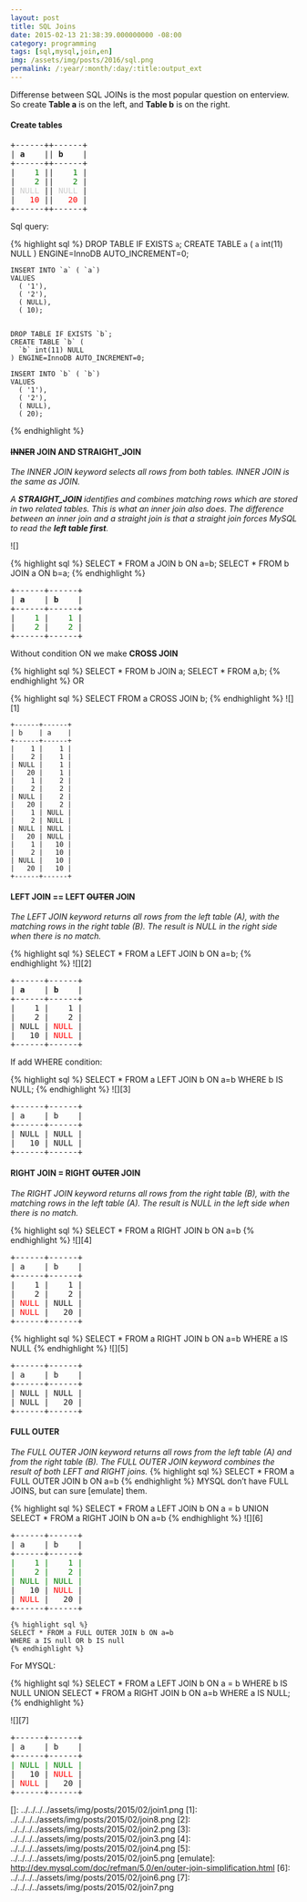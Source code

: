 ```yaml
---
layout: post
title: SQL Joins
date: 2015-02-13 21:38:39.000000000 -08:00
category: programming
tags: [sql,mysql,join,en]
img: /assets/img/posts/2016/sql.png
permalink: /:year/:month/:day/:title:output_ext
---
```

Differense between SQL JOINs is the most popular question on enterview.
So create **Table a** is on the left, and **Table b** is on the right.

#### Create tables
<pre>
+------++------+
| <b>a</b>    || <b>b</b>    |
+------++------+
|    <span style="color:green">1</span> ||    <span style="color:green">1</span> |
|    <span style="color:green">2</span> ||    <span style="color:green">2</span> |
| <span style="color:#ccc">NULL</span> || <span style="color:#ccc">NULL</span> |
|   <span style="color:red">10</span> ||   <span style="color:red">20</span> |
+------++------+
</pre>Sql query:

{% highlight sql %}
    DROP TABLE IF EXISTS `a`;
    CREATE TABLE `a` (
      `a` int(11) NULL
    ) ENGINE=InnoDB AUTO_INCREMENT=0;

    INSERT INTO `a` ( `a`) 
    VALUES 
      ( '1'),
      ( '2'),
      ( NULL),
      ( 10);


    DROP TABLE IF EXISTS `b`;
    CREATE TABLE `b` (
      `b` int(11) NULL
    ) ENGINE=InnoDB AUTO_INCREMENT=0;

    INSERT INTO `b` ( `b`) 
    VALUES 
      ( '1'),
      ( '2'),
      ( NULL),
      ( 20);
{% endhighlight %}
#### ~~INNER~~ JOIN AND STRAIGHT\_JOIN

*The INNER JOIN keyword selects all rows from both tables. INNER JOIN is the same as JOIN.*

*A **STRAIGHT\_JOIN** identifies and combines matching rows which are stored in two related tables. This is what an inner join also does. The difference between an inner join and a straight join is that a straight join forces MySQL to read the **left table first**.*

![]

{% highlight sql %}
    SELECT * FROM a JOIN b ON a=b;
    SELECT * FROM b JOIN a ON b=a;
{% endhighlight %}
<pre>
+------+------+
| <b>a</b>    | <b>b</b>    |
+------+------+
|    <span style="color:green">1</span> |    <span style="color:green">1</span> |
|    <span style="color:green">2</span> |    <span style="color:green">2</span> |
+------+------+
</pre>
Without condition ON we make **CROSS JOIN**

{% highlight sql %}
    SELECT * FROM b JOIN a;
    SELECT * FROM a,b; 
{% endhighlight %}
OR

{% highlight sql %}
     SELECT FROM a CROSS JOIN b;
{% endhighlight %}
![][1]

    +------+------+
    | b    | a    |
    +------+------+
    |    1 |    1 |
    |    2 |    1 |
    | NULL |    1 |
    |   20 |    1 |
    |    1 |    2 |
    |    2 |    2 |
    | NULL |    2 |
    |   20 |    2 |
    |    1 | NULL |
    |    2 | NULL |
    | NULL | NULL |
    |   20 | NULL |
    |    1 |   10 |
    |    2 |   10 |
    | NULL |   10 |
    |   20 |   10 |
    +------+------+
#### LEFT JOIN == LEFT ~~OUTER~~ JOIN

*The LEFT JOIN keyword returns all rows from the left table (A), with the matching rows in the right table (B). The result is NULL in the right side when there is no match.*

{% highlight sql %}
    SELECT * FROM a LEFT JOIN b ON a=b;
{% endhighlight %}
![][2]
<pre>
+------+------+
| <b>a</b>    | <b>b</b>    |
+------+------+
|    1 |    1 |
|    2 |    2 |
| NULL | <span style="color:red">NULL</span> |
|   10 | <span style="color:red">NULL</span> |
+------+------+
</pre>
If add WHERE condition:

{% highlight sql %}
    SELECT * FROM a LEFT JOIN b ON a=b WHERE b IS NULL;
{% endhighlight %}
![][3]
<pre>
+------+------+
| a    | b    |
+------+------+
| NULL | NULL |
|   10 | NULL |
+------+------+
</pre>
#### RIGHT JOIN = RIGHT ~~OUTER~~ JOIN

*The RIGHT JOIN keyword returns all rows from the right table (B), with the matching rows in the left table (A). The result is NULL in the left side when there is no match.*

{% highlight sql %}
    SELECT * FROM a RIGHT JOIN b ON a=b
{% endhighlight %}
![][4]

<pre>
+------+------+
| a    | b    |
+------+------+
|    1 |    1 |
|    2 |    2 |
| <span style="color:red">NULL</span> | NULL |
| <span style="color:red">NULL</span> |   20 |
+------+------+
</pre>
{% highlight sql %}
    SELECT * FROM a RIGHT JOIN b ON a=b WHERE a IS NULL
{% endhighlight %}
![][5]

<pre>
+------+------+
| a    | b    |
+------+------+
| NULL | NULL |
| NULL |   20 |
+------+------+
</pre>
#### FULL OUTER

*The FULL OUTER JOIN keyword returns all rows from the left table (A) and from the right table (B). The FULL OUTER JOIN keyword combines the result of both LEFT and RIGHT joins.*
{% highlight sql %}
    SELECT * FROM a FULL OUTER JOIN b ON a=b
{% endhighlight %}
MYSQL don’t have FULL JOINS, but can sure [emulate] them.

{% highlight sql %}
    SELECT * FROM a LEFT JOIN b ON a = b
    UNION
    SELECT * FROM a RIGHT JOIN b ON a=b
{% endhighlight %}
![][6]

<pre>
+------+------+
| a    | b    |
+------+------+
<span style="color:green">|    1 |    1 |
|    2 |    2 |
| NULL | NULL |</span>
|   10 | <span style="color:red">NULL</span> |
| <span style="color:red">NULL</span> |   20 |
+------+------+
</pre>
    {% highlight sql %}
    SELECT * FROM a FULL OUTER JOIN b ON a=b
    WHERE a IS null OR b IS null
    {% endhighlight %}
For MYSQL:


{% highlight sql %}
SELECT * FROM a LEFT JOIN b ON a = b WHERE b IS NULL
UNION 
SELECT * FROM a RIGHT JOIN b ON a=b WHERE a IS NULL; 
{% endhighlight %}

![][7]

<pre>
+------+------+
| a    | b    |
+------+------+
<span style="color:green">| NULL | NULL |</span>
|   10 | <span style="color:red">NULL</span> |
| <span style="color:red">NULL</span> |   20 |
+------+------+
</pre>
  []: ../../../../assets/img/posts/2015/02/join1.png
  [1]: ../../../../assets/img/posts/2015/02/join8.png
  [2]: ../../../../assets/img/posts/2015/02/join2.png
  [3]: ../../../../assets/img/posts/2015/02/join3.png
  [4]: ../../../../assets/img/posts/2015/02/join4.png
  [5]: ../../../../assets/img/posts/2015/02/join5.png
  [emulate]: http://dev.mysql.com/doc/refman/5.0/en/outer-join-simplification.html
  [6]: ../../../../assets/img/posts/2015/02/join6.png
  [7]: ../../../../assets/img/posts/2015/02/join7.png
